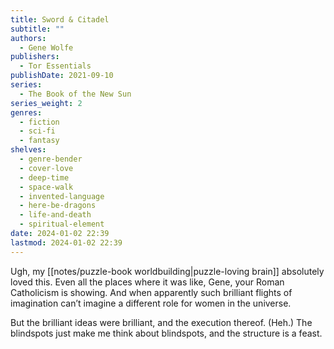 ```yaml
---
title: Sword & Citadel
subtitle: ""
authors:
  - Gene Wolfe
publishers:
  - Tor Essentials
publishDate: 2021-09-10
series:
  - The Book of the New Sun
series_weight: 2
genres:
  - fiction
  - sci-fi
  - fantasy
shelves:
  - genre-bender
  - cover-love
  - deep-time
  - space-walk
  - invented-language
  - here-be-dragons
  - life-and-death
  - spiritual-element
date: 2024-01-02 22:39
lastmod: 2024-01-02 22:39
---
```

Ugh, my [[notes/puzzle-book worldbuilding|puzzle-loving brain]] absolutely loved this. Even all the places where it was like, Gene, your Roman Catholicism is showing. And when apparently such brilliant flights of imagination can’t imagine a different role for women in the universe.  
  
But the brilliant ideas were brilliant, and the execution thereof. (Heh.) The blindspots just make me think about blindspots, and the structure is a feast.